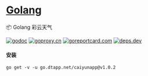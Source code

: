 <h1>
<a href="https://www.dtapp.net/">Golang</a>
</h1>

📦 Golang 彩云天气

[comment]: <> (go)
[![godoc](https://pkg.go.dev/badge/go.dtapp.net/caiyunapp?status.svg)](https://pkg.go.dev/go.dtapp.net/caiyunapp)
[![goproxy.cn](https://goproxy.cn/stats/go.dtapp.net/caiyunapp/badges/download-count.svg)](https://goproxy.cn/stats/go.dtapp.net/caiyunapp)
[![goreportcard.com](https://goreportcard.com/badge/go.dtapp.net/caiyunapp)](https://goreportcard.com/report/go.dtapp.net/caiyunapp)
[![deps.dev](https://img.shields.io/badge/deps-go-red.svg)](https://deps.dev/go/go.dtapp.net%2Fcaiyunapp)

#### 安装

```shell
go get -v -u go.dtapp.net/caiyunapp@v1.0.2
```
